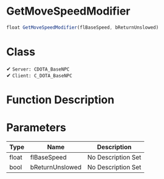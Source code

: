 # GetMoveSpeedModifier
```js
float GetMoveSpeedModifier(flBaseSpeed, bReturnUnslowed)
```
# Class
✔ `Server: CDOTA_BaseNPC`  
✔ `Client: C_DOTA_BaseNPC`  

# Function Description

# Parameters
Type|Name|Description
--|--|--
float|flBaseSpeed|No Description Set
bool|bReturnUnslowed|No Description Set
